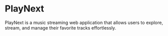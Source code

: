 # PlayNext
PlayNext  is a music streaming web application that allows users to explore, stream, and manage their favorite tracks effortlessly.
